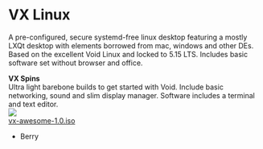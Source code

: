 # VX Linux
A pre-configured, secure systemd-free linux desktop featuring a mostly LXQt desktop with elements borrowed from mac, windows and other DEs. Based on the excellent Void Linux and locked to 5.15 LTS. Includes basic software set without browser and office.

**VX Spins**<br>
Ultra light barebone builds to get started with Void. Include basic networking, sound and slim display manager. Software includes a terminal and text editor.
<br>
<img src="https://github.com/dessington/vx-linux/blob/main/void-awesome.jpg" stylw="width:200px"><br/>
<a href="https://github.com/dessington/vx-linux/releases/download/a1.0/vx-awesome-1.0.iso">vx-awesome-1.0.iso</a>
<br>
- Berry
